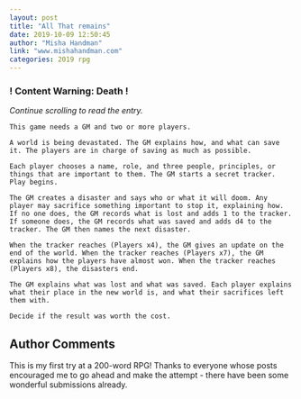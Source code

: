 ```yaml
---
layout: post
title: "All That remains"
date: 2019-10-09 12:50:45
author: "Misha Handman"
link: "www.mishahandman.com"
categories: 2019 rpg
---
```

<div id="warning"><div id="content"><h3><strong>! Content Warning: Death !</strong></h3><i>Continue scrolling to read the entry.</i></div></div>
 
```
This game needs a GM and two or more players. 

A world is being devastated. The GM explains how, and what can save it. The players are in charge of saving as much as possible.

Each player chooses a name, role, and three people, principles, or things that are important to them. The GM starts a secret tracker. Play begins.

The GM creates a disaster and says who or what it will doom. Any player may sacrifice something important to stop it, explaining how. If no one does, the GM records what is lost and adds 1 to the tracker. If someone does, the GM records what was saved and adds d4 to the tracker. The GM then names the next disaster.

When the tracker reaches (Players x4), the GM gives an update on the end of the world. When the tracker reaches (Players x7), the GM explains how the players have almost won. When the tracker reaches (Players x8), the disasters end.

The GM explains what was lost and what was saved. Each player explains what their place in the new world is, and what their sacrifices left them with.

Decide if the result was worth the cost.
```
## Author Comments
This is my first try at a 200-word RPG! Thanks to everyone whose posts encouraged me to go ahead and make the attempt - there have been some wonderful submissions already. 
